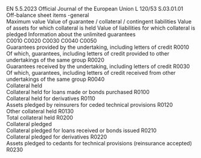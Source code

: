 EN  5.5.2023 Official Journal of the European Union L 120/53
 S.03.01.01  
Off-balance sheet items -general  
Maximum value  Value of guarantee / 
collateral / 
contingent 
liabilities  Value of assets for 
which collateral is 
held  Value of liabilities 
for which collateral 
is pledged  Information about 
the unlimited 
guarantees  
C0010  C0020  C0030  C0040  C0050  
Guarantees provided by the undertaking, including letters of 
credit  R0010  
Of which, guarantees, including letters of credit provided to other 
undertakings of the same group  R0020  
Guarantees received by the undertaking, including letters of 
credit  R0030  
Of which, guarantees, including letters of credit received from other 
undertakings of the same group  R0040  
Collateral held  
Collateral held for loans made or bonds purchased  R0100  
Collateral held for derivatives  R0110  
Assets pledged by reinsurers for ceded technical provisions  R0120  
Other collateral held  R0130  
Total collateral held  R0200  
Collateral pledged  
Collateral pledged for loans received or bonds issued  R0210  
Collateral pledged for derivatives  R0220  
Assets pledged to cedants for technical provisions (reinsurance 
accepted)  R0230